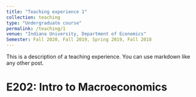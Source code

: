 ```yaml
---
title: "Teaching experience 1"
collection: teaching
type: "Undergraduate course"
permalink: /teaching/1
venue: "Indiana University, Department of Economics"
Semester: Fall 2020, Fall 2019, Spring 2019, Fall 2018
---
```


This is a description of a teaching experience. You can use markdown like any other post.

E202: Intro to Macroeconomics
======
